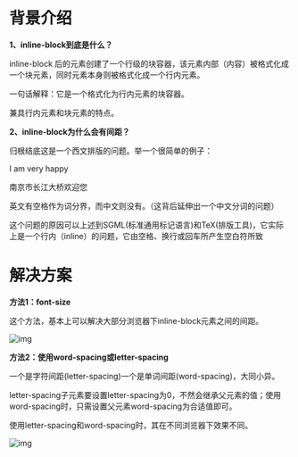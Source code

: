 # 背景介绍

**1、inline-block到底是什么？**

inline-block 后的元素创建了一个行级的块容器，该元素内部（内容）被格式化成一个块元素，同时元素本身则被格式化成一个行内元素。

一句话解释：它是一个格式化为行内元素的块容器。

兼具行内元素和块元素的特点。

**2、inline-block为什么会有间距？**

归根结底这是一个西文排版的问题。举一个很简单的例子：

I am very happy

南京市长江大桥欢迎您

英文有空格作为词分界，而中文则没有。（这背后延伸出一个中文分词的问题）

这个问题的原因可以上述到SGML(标准通用标记语言)和TeX(排版工具)，它实际上是一个行内（inline）的问题，它由空格、换行或回车所产生空白符所致



# 解决方案

**方法1：font-size**

这个方法，基本上可以解决大部分浏览器下inline-block元素之间的间距。



![img](https:////upload-images.jianshu.io/upload_images/7995515-8972e8ed8f1b0f7f.png?imageMogr2/auto-orient/strip|imageView2/2/w/353/format/webp)



 

**方法2：使用word-spacing或letter-spacing**

一个是字符间距(letter-spacing)一个是单词间距(word-spacing)，大同小异。

letter-spacing子元素要设置letter-spacing为0，不然会继承父元素的值；使用word-spacing时，只需设置父元素word-spacing为合适值即可。

使用letter-spacing和word-spacing时，其在不同浏览器下效果不同。



![img](https:////upload-images.jianshu.io/upload_images/7995515-6d407af6ca680228.png?imageMogr2/auto-orient/strip|imageView2/2/w/312/format/webp)

